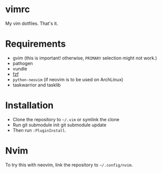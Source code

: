 vimrc
=====

My vim dotfiles. That's it.

Requirements
============

* gvim (this is important! otherwise, `PRIMARY` selection might not work.)
* pathogen
* vundle
* [fzf](https://github.com/junegunn/fzf)
* `python-neovim` (if neovim is to be used on ArchLinux)
* taskwarrior and tasklib

Installation
============

* Clone the repository to `~/.vim` or symlink the clone
* Run
        git submodule init
        git submodule update
* Then run `:PluginInstall`.

Nvim
====

To try this with neovim, link the repository to `~/.config/nvim`.
